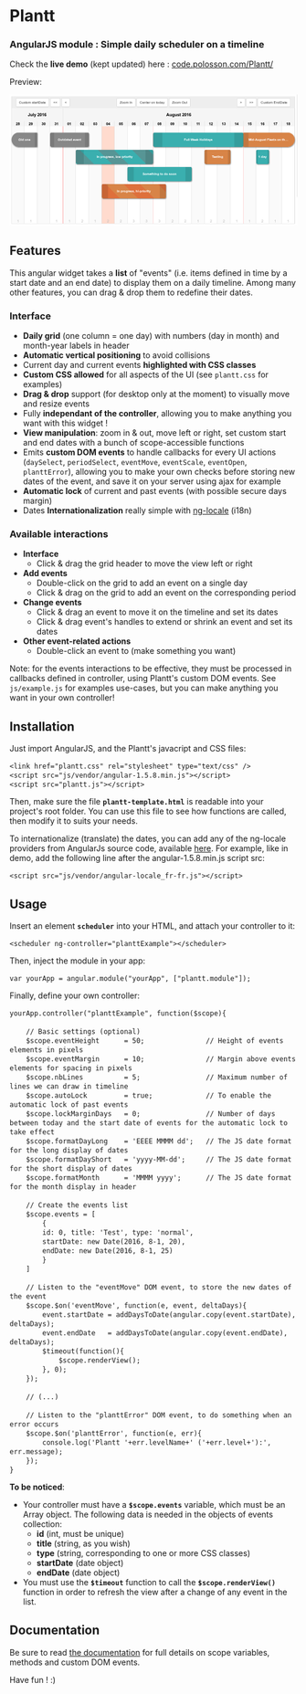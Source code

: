 # Plantt

### AngularJS module : Simple daily scheduler on a timeline

Check the **live demo** (kept updated) here : [code.polosson.com/Plantt/](http://www.code.polosson.com/Plantt/)

Preview:

![Screenshot of scheduler](screenshot.png)


## Features

This angular widget takes a **list** of "events" (i.e. items defined in time by a start date and an end date) to display them on a daily timeline.
Among many other features, you can drag & drop them to redefine their dates.


### Interface
 - **Daily grid** (one column = one day) with numbers (day in month) and month-year labels in header
 - **Automatic vertical positioning** to avoid collisions
 - Current day and current events **highlighted with CSS classes**
 - **Custom CSS allowed** for all aspects of the UI (see `plantt.css` for examples)
 - **Drag & drop** support (for desktop only at the moment) to visually move and resize events
 - Fully **independant of the controller**, allowing you to make anything you want with this widget !
 - **View manipulation**: zoom in & out, move left or right, set custom start and end dates with a bunch of scope-accessible functions
 - Emits **custom DOM events** to handle callbacks for every UI actions (`daySelect`, `periodSelect`, `eventMove`, `eventScale`, `eventOpen`, `planttError`), allowing you to make your own checks before storing new dates of the event, and save it on your server using ajax for example
 - **Automatic lock** of current and past events (with possible secure days margin)
 - Dates **Internationalization** really simple with [ng-locale](https://github.com/angular/angular.js/tree/master/src/ngLocale) (i18n)


### Available interactions

 - **Interface**
   - Click & drag the grid header to move the view left or right
 - **Add events**
   - Double-click on the grid to add an event on a single day
   - Click & drag on the grid to add an event on the corresponding period
 - **Change events**
   - Click & drag an event to move it on the timeline and set its dates
   - Click & drag event's handles to extend or shrink an event and set its dates
 - **Other event-related actions**
   - Double-click an event to (make something you want)

Note: for the events interactions to be effective, they must be processed in callbacks defined in controller, using Plantt's custom DOM events.
See `js/example.js` for examples use-cases, but you can make anything you want in your own controller!


## Installation

Just import AngularJS, and the Plantt's javacript and CSS files:

    <link href="plantt.css" rel="stylesheet" type="text/css" />
    <script src="js/vendor/angular-1.5.8.min.js"></script>
    <script src="plantt.js"></script>

Then, make sure the file **`plantt-template.html`** is readable into your project's root folder. You can use this file
to see how functions are called, then modify it to suits your needs.

To internationalize (translate) the dates, you can add any of the ng-locale providers from AngularJs source code,
available [here](https://github.com/angular/angular.js/tree/master/src/ngLocale). For example, like in demo, add the
following line after the angular-1.5.8.min.js script src:

    <script src="js/vendor/angular-locale_fr-fr.js"></script>


## Usage

Insert an element **`scheduler`** into your HTML, and attach your controller to it:

    <scheduler ng-controller="planttExample"></scheduler>

Then, inject the module in your app:

	var yourApp = angular.module("yourApp", ["plantt.module"]);

Finally, define your own controller:

	yourApp.controller("planttExample", function($scope){

		// Basic settings (optional)
		$scope.eventHeight		= 50;				// Height of events elements in pixels
		$scope.eventMargin		= 10;				// Margin above events elements for spacing in pixels
		$scope.nbLines			= 5;				// Maximum number of lines we can draw in timeline
		$scope.autoLock			= true;				// To enable the automatic lock of past events
		$scope.lockMarginDays	= 0;				// Number of days between today and the start date of events for the automatic lock to take effect
		$scope.formatDayLong	= 'EEEE MMMM dd';	// The JS date format for the long display of dates
		$scope.formatDayShort	= 'yyyy-MM-dd';		// The JS date format for the short display of dates
		$scope.formatMonth		= 'MMMM yyyy';		// The JS date format for the month display in header

		// Create the events list
		$scope.events = [
		    {
			id: 0, title: 'Test', type: 'normal',
			startDate: new Date(2016, 8-1, 20),
			endDate: new Date(2016, 8-1, 25)
		    }
		]

		// Listen to the "eventMove" DOM event, to store the new dates of the event
		$scope.$on('eventMove', function(e, event, deltaDays){
			event.startDate = addDaysToDate(angular.copy(event.startDate), deltaDays);
			event.endDate	= addDaysToDate(angular.copy(event.endDate), deltaDays);
			$timeout(function(){
				$scope.renderView();
			}, 0);
		});

		// (...)

		// Listen to the "planttError" DOM event, to do something when an error occurs
		$scope.$on('planttError', function(e, err){
			console.log('Plantt '+err.levelName+' ('+err.level+'):', err.message);
		});
	}

**To be noticed**:
  - Your controller must have a **`$scope.events`** variable, which must be an Array object. The following data is needed in the objects of events collection:
    - **id** (int, must be unique)
    - **title** (string, as you wish)
    - **type** (string, corresponding to one or more CSS classes)
    - **startDate** (date object)
    - **endDate** (date object)
  - You must use the **`$timeout`** function to call the **`$scope.renderView()`** function in order to refresh the view after a change of any event in the list.

## Documentation

Be sure to read [the documentation](http://www.code.polosson.com/Plantt/#doc) for full details on scope variables, methods and custom DOM events.

Have fun ! :)
